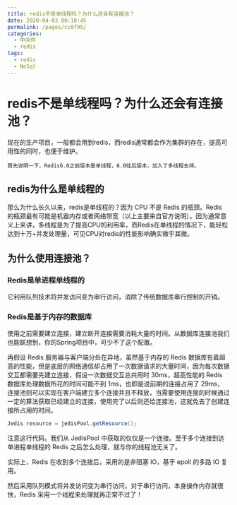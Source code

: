 ```yaml
---
title: redis不是单线程吗？为什么还会有连接池？
date: 2020-04-03 00:10:45
permalink: /pages/cc0f95/
categories:
  - 中间件
  - redis
tags:
  - redis
  - NoSql 
---
```


# redis不是单线程吗？为什么还会有连接池？

现在的生产项目，一般都会用到redis，而redis通常都会作为集群的存在，提高可用性的同时，也便于维护。

<!-- more -->

```
首先说明一下，Redis6.0之前版本是单线程，6.0往后版本，加入了多线程支持。
```

## redis为什么是单线程的
那么为什么长久以来，redis是单线程的？因为 CPU 不是 Redis 的瓶颈。Redis 的瓶颈最有可能是机器内存或者网络带宽（以上主要来自官方说明）。因为通常意义上来讲，多线程是为了提高CPU的利用率，而Redis在单线程的情况下，能轻松达到十万+并发处理量，可见CPU对redis的性能影响确实微乎其微。

## 为什么使用连接池？
### Redis是单进程单线程的
它利用队列技术将并发访问变为串行访问，消除了传统数据库串行控制的开销。

### Redis是基于内存的数据库
使用之前需要建立连接，建立断开连接需要消耗大量的时间。从数据库连接池我们也能联想到，你的Spring项目中，可少不了这个配置。

再假设 Redis 服务器与客户端分处在异地，虽然基于内存的 Redis 数据库有着超高的性能，但是底层的网络通信却占用了一次数据请求的大量时间，因为每次数据交互都需要先建立连接，假设一次数据交互总共用时 30ms，超高性能的 Redis 数据库处理数据所花的时间可能不到 1ms，也即是说前期的连接占用了 29ms，连接池则可以实现在客户端建立多个连接并且不释放，当需要使用连接的时候通过一定的算法获取已经建立的连接，使用完了以后则还给连接池，这就免去了创建连接所占用的时间。

```Java
Jedis resource = jedisPool.getResource();
```
注意这行代码。我们从 JedisPool 中获取的仅仅是一个连接。至于多个连接到达单进程单线程的 Redis 之后怎么处理，就与你的线程池无关了。

实际上，Redis 在收到多个连接后，采用的是非阻塞 IO，基于 epoll 的多路 IO 复用。

然后采用队列模式将并发访问变为串行访问，对于串行访问，本身操作内存就很快，Redis 采用一个线程来处理就再正常不过了！
<Vssue  />